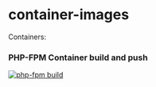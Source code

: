 # container-images

Containers: 

### PHP-FPM Container build and push
[![php-fpm build](https://github.com/Intellipush/platform-container-images/actions/workflows/docker%20build-acr-push.yml/badge.svg?branch=main)](https://github.com/Intellipush/platform-container-images/actions/workflows/docker%20build-acr-push.yml)
